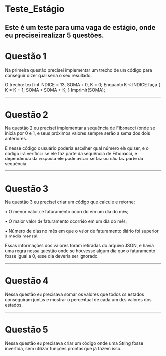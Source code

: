 # Teste_Estágio
Este é um teste para uma vaga de estágio, onde eu precisei realizar 5 questões.
----------------------
# Questão 1
Na primeira questão precisei implementar um trecho de um código para conseguir dizer qual seria o seu resultado.

O trecho:
text
int INDICE = 13, SOMA = 0, K = 0;
Enquanto K < INDICE faça { K = K + 1; SOMA = SOMA + K; }
Imprimir(SOMA);

----------------------

# Questão 2
Na questão 2 eu precisei implementar a sequência de Fibonacci (onde se inicia por 0 e 1, e seus próximos valores sempre serão a soma dos dois anteriores. 

E nesse código o usuário poderia escolher qual número ele quiser, e o código irá verificar se ele faz parte da sequência de Fibonacci, e dependendo da resposta ele pode avisar se faz ou não faz parte da sequência.

----------------------

# Questão 3
Na questão 3 eu precisei criar um código que calcule e retorne:

• O menor valor de faturamento ocorrido em um dia do mês;

• O maior valor de faturamento ocorrido em um dia do mês;

• Número de dias no mês em que o valor de faturamento diário foi superior à média mensal.


Essas informações dos valores foram retiradas do arquivo JSON, e havia uma regra nessa questão onde se houvesse algum dia que o faturamento fosse igual a 0, esse dia deveria ser ignorado.

----------------------

# Questão 4

Nessa questão eu precisava somar os valores que todos os estados conseguiram juntos e mostrar o percentual de cada um dos valores dos estados.

----------------------

# Questão 5
Nessa questão eu precisava criar um código onde uma String fosse invertida, sem utilizar funções prontas que já fazem isso.